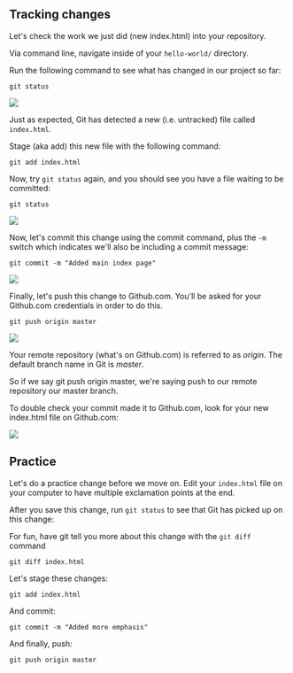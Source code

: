
## Tracking changes
Let's check the work we just did (new index.html) into your repository.

Via command line, navigate inside of your `hello-world/` directory.

Run the following command to see what has changed in our project so far:

	git status

<img src='http://making-the-internet.s3.amazonaws.com/vc-first-git-status.png'>

Just as expected, Git has detected a new (i.e. untracked) file called `index.html`.

Stage (aka add) this new file with the following command:

	git add index.html

Now, try `git status` again, and you should see you have a file waiting to be committed:

	git status
	
<img src='http://making-the-internet.s3.amazonaws.com/vc-git-add.png'>

Now, let's commit this change using the commit command, plus the `-m` switch which indicates we'll also be including a commit message:

	git commit -m "Added main index page"
	
<img src='http://making-the-internet.s3.amazonaws.com/vc-git-commit.png'>

Finally, let's push this change to Github.com. You'll be asked for your Github.com credentials in order to do this.

	git push origin master
	
<img src='http://making-the-internet.s3.amazonaws.com/vc-git-push.png'>

Your remote repository (what's on Github.com) is referred to as *origin*. 
The default branch name in Git is *master*.

So if we say git push origin master, we're saying push to our remote repository our master branch.


To double check your commit made it to Github.com, look for your new index.html file on Github.com:

<img src='http://making-the-internet.s3.amazonaws.com/vc-first-commit-in-github.png'>




## Practice
Let's do a practice change before we move on.
Edit your `index.html` file on your computer to have multiple exclamation points at the end.

After you save this change, run `git status` to see that Git has picked up on this change:

For fun, have git tell you more about this change with the `git diff `command

	git diff index.html

Let's stage these changes:

	git add index.html

And commit:

	git commit -m "Added more emphasis"

And finally, push:

	git push origin master

